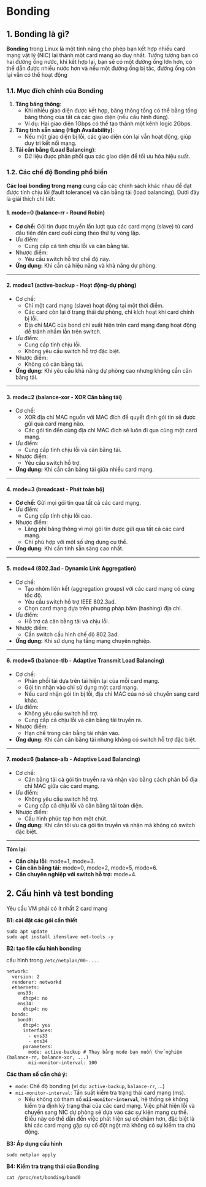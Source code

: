 # Bonding 

## 1. Bonding là gì?

**Bonding** trong Linux là một tính năng cho phép bạn kết hợp nhiều card mạng vật lý (NIC) lại thành một card mạng ảo duy nhất. Tưởng tượng bạn có hai đường ống nước, khi kết hợp lại, bạn sẽ có một đường ống lớn hơn, có thể dẫn được nhiều nước hơn và nếu một đường ống bị tắc, đường ống còn lại vẫn có thể hoạt động

### 1.1. **Mục đích chính của Bonding**

1. **Tăng băng thông**:
   - Khi nhiều giao diện được kết hợp, băng thông tổng có thể bằng tổng băng thông của tất cả các giao diện (nếu cấu hình đúng).
   - Ví dụ: Hai giao diện 1Gbps có thể tạo thành một kênh logic 2Gbps.
2. **Tăng tính sẵn sàng (High Availability)**:
   - Nếu một giao diện bị lỗi, các giao diện còn lại vẫn hoạt động, giúp duy trì kết nối mạng.
3. **Tải cân bằng (Load Balancing)**:
   - Dữ liệu được phân phối qua các giao diện để tối ưu hóa hiệu suất.

### 1.2. Các chế độ Bonding phổ biến

**Các loại bonding trong mạng** cung cấp các chính sách khác nhau để đạt được tính chịu lỗi (fault tolerance) và cân bằng tải (load balancing). Dưới đây là giải thích chi tiết:

#### 1. **mode=0 (balance-rr - Round Robin)**

- **Cơ chế:** Gói tin được truyền lần lượt qua các card mạng (slave) từ card đầu tiên đến card cuối cùng theo thứ tự vòng lặp.
- Ưu điểm:
  - Cung cấp cả tính chịu lỗi và cân bằng tải.
- Nhược điểm:
  - Yêu cầu switch hỗ trợ chế độ này.
- **Ứng dụng:** Khi cần cả hiệu năng và khả năng dự phòng.

------

#### 2. **mode=1 (active-backup - Hoạt động-dự phòng)**

- Cơ chế:
  - Chỉ một card mạng (slave) hoạt động tại một thời điểm.
  - Các card còn lại ở trạng thái dự phòng, chỉ kích hoạt khi card chính bị lỗi.
  - Địa chỉ MAC của bond chỉ xuất hiện trên card mạng đang hoạt động để tránh nhầm lẫn trên switch.
- Ưu điểm:
  - Cung cấp tính chịu lỗi.
  - Không yêu cầu switch hỗ trợ đặc biệt.
- Nhược điểm:
  - Không có cân bằng tải.
- **Ứng dụng:** Khi yêu cầu khả năng dự phòng cao nhưng không cần cân bằng tải.

------

#### 3. **mode=2 (balance-xor - XOR Cân bằng tải)**

- Cơ chế:
  - XOR địa chỉ MAC nguồn với MAC đích để quyết định gói tin sẽ được gửi qua card mạng nào.
  - Các gói tin đến cùng địa chỉ MAC đích sẽ luôn đi qua cùng một card mạng.
- Ưu điểm:
  - Cung cấp tính chịu lỗi và cân bằng tải.
- Nhược điểm:
  - Yêu cầu switch hỗ trợ.
- **Ứng dụng:** Khi cần cân bằng tải giữa nhiều card mạng.

------

#### 4. **mode=3 (broadcast - Phát toàn bộ)**

- **Cơ chế:** Gửi mọi gói tin qua tất cả các card mạng.
- Ưu điểm:
  - Cung cấp tính chịu lỗi cao.
- Nhược điểm:
  - Lãng phí băng thông vì mọi gói tin được gửi qua tất cả các card mạng.
  - Chỉ phù hợp với một số ứng dụng cụ thể.
- **Ứng dụng:** Khi cần tính sẵn sàng cao nhất.

------

#### 5. **mode=4 (802.3ad - Dynamic Link Aggregation)**

- Cơ chế:
  - Tạo nhóm liên kết (aggregation groups) với các card mạng có cùng tốc độ.
  - Yêu cầu switch hỗ trợ IEEE 802.3ad.
  - Chọn card mạng dựa trên phương pháp băm (hashing) địa chỉ.
- Ưu điểm:
  - Hỗ trợ cả cân bằng tải và chịu lỗi.
- Nhược điểm:
  - Cần switch cấu hình chế độ 802.3ad.
- **Ứng dụng:** Khi sử dụng hạ tầng mạng chuyên nghiệp.

------

#### 6. **mode=5 (balance-tlb - Adaptive Transmit Load Balancing)**

- Cơ chế:
  - Phân phối tải dựa trên tải hiện tại của mỗi card mạng.
  - Gói tin nhận vào chỉ sử dụng một card mạng.
  - Nếu card nhận gói tin bị lỗi, địa chỉ MAC của nó sẽ chuyển sang card khác.
- Ưu điểm:
  - Không yêu cầu switch hỗ trợ.
  - Cung cấp cả chịu lỗi và cân bằng tải truyền ra.
- Nhược điểm:
  - Hạn chế trong cân bằng tải nhận vào.
- **Ứng dụng:** Khi cần cân bằng tải nhưng không có switch hỗ trợ đặc biệt.

------

#### 7. **mode=6 (balance-alb - Adaptive Load Balancing)**

- Cơ chế:
  - Cân bằng tải cả gói tin truyền ra và nhận vào bằng cách phân bổ địa chỉ MAC giữa các card mạng.
- Ưu điểm:
  - Không yêu cầu switch hỗ trợ.
  - Cung cấp cả chịu lỗi và cân bằng tải toàn diện.
- Nhược điểm:
  - Cấu hình phức tạp hơn một chút.
- **Ứng dụng:** Khi cần tối ưu cả gói tin truyền và nhận mà không có switch đặc biệt.

------

**Tóm lại:**

- **Cần chịu lỗi:** mode=1, mode=3.
- **Cần cân bằng tải:** mode=0, mode=2, mode=5, mode=6.
- **Cần chuyên nghiệp với switch hỗ trợ:** mode=4.

## 2. Cấu hình và test bonding

Yêu cầu VM phải có ít nhất 2 card mạng

**B1: cài đặt các gói cần thiết** 

```
sudo apt update
sudo apt install ifenslave net-tools -y

```

**B2: tạo file cấu hình bonding** 

cấu hình trong `/etc/netplan/00-....`

```
network:
  version: 2
  renderer: networkd
  ethernets:
    ens33:
      dhcp4: no
    ens34:
      dhcp4: no
  bonds:
    bond0:
      dhcp4: yes
      interfaces:
        - ens33
        - ens34
      parameters:
        mode: active-backup # Thay bằng mode bạn muốn thử nghiệm (balance-rr, balance-xor, ...)
        mii-monitor-interval: 100
```

**Các tham số cần chú ý:**

- `mode`: Chế độ bonding (ví dụ: `active-backup`, `balance-rr`, ...)
- `mii-monitor-interval`: Tần suất kiểm tra trạng thái card mạng (ms).
  - Nếu không có tham số **`mii-monitor-interval`**, hệ thống sẽ không kiểm tra định kỳ trạng thái của các card mạng. Việc phát hiện lỗi và chuyển sang NIC dự phòng sẽ dựa vào các sự kiện mạng cụ thể. Điều này có thể dẫn đến việc phát hiện sự cố chậm hơn, đặc biệt là khi các card mạng gặp sự cố đột ngột mà không có sự kiểm tra chủ động.

**B3: Áp dụng cấu hình** 

```
sudo netplan apply
```

**B4: Kiểm tra trạng thái của Bonding**

```
cat /proc/net/bonding/bond0

```

